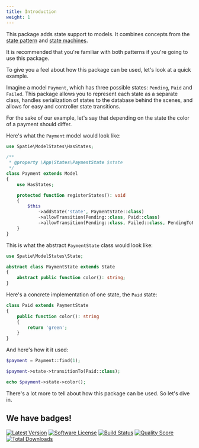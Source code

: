 ```yaml
---
title: Introduction
weight: 1
---
```


This package adds state support to models. It combines concepts from the [state pattern](https://en.wikipedia.org/wiki/State_pattern) and [state machines](https://www.youtube.com/watch?v=N12L5D78MAA).

It is recommended that you're familiar with both patterns if you're going to use this package.

To give you a feel about how this package can be used, let's look at a quick example.

Imagine a model `Payment`, which has three possible states: `Pending`, `Paid` and `Failed`. This package allows you to represent each state as a separate class, handles serialization of states to the database behind the scenes, and allows for easy and controller state transitions.

For the sake of our example, let's say that depending on the state the color of a payment should differ.

Here's what the `Payment` model would look like:

```php
use Spatie\ModelStates\HasStates;

/**
 * @property \App\States\PaymentState $state
 */
class Payment extends Model
{
    use HasStates;

    protected function registerStates(): void
    {
        $this
            ->addState('state', PaymentState::class)
            ->allowTransition(Pending::class, Paid::class)
            ->allowTransition(Pending::class, Failed::class, PendingToFailed::class);
    }
}
```

This is what the abstract `PaymentState` class would look like:

```php
use Spatie\ModelStates\State;

abstract class PaymentState extends State
{
    abstract public function color(): string;
}
```

Here's a concrete implementation of one state, the `Paid` state:

```php
class Paid extends PaymentState
{
    public function color(): string
    {
        return 'green';
    }
}
```

And here's how it it used:

```php
$payment = Payment::find(1);

$payment->state->transitionTo(Paid::class);

echo $payment->state->color();
```

There's a lot more to tell about how this package can be used. So let's dive in.

## We have badges!

<section class="article_badges">
    <a href="https://github.com/spatie/laravel-model-states/releases"><img src="https://img.shields.io/github/release/spatie/laravel-model-states.svg?style=flat-square" alt="Latest Version"></a>
    <a href="https://github.com/spatie/laravel-model-states/blob/master/LICENSE.md"><img src="https://img.shields.io/badge/license-MIT-brightgreen.svg?style=flat-square" alt="Software License"></a>
    <a href="https://github.com/spatie/laravel-model-states/actions?query=workflow%3Arun-tests+branch%3Amaster"><img src="https://img.shields.io/github/workflow/status/spatie/laravel-model-states/run-tests?label=tests" alt="Build Status"></a>
    <a href="https://scrutinizer-ci.com/g/spatie/laravel-model-states"><img src="https://img.shields.io/scrutinizer/g/spatie/laravel-model-states.svg?style=flat-square" alt="Quality Score"></a>
    <a href="https://packagist.org/packages/spatie/laravel-model-states"><img src="https://img.shields.io/packagist/dt/spatie/laravel-model-states.svg?style=flat-square" alt="Total Downloads"></a>
</section>
